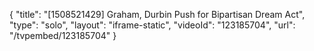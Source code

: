 {
    "title": "[1508521429] Graham, Durbin Push for Bipartisan Dream Act",
    "type": "solo",
    "layout": "iframe-static",
    "videoId": "123185704",
    "url": "\/tvpembed\/123185704"
}